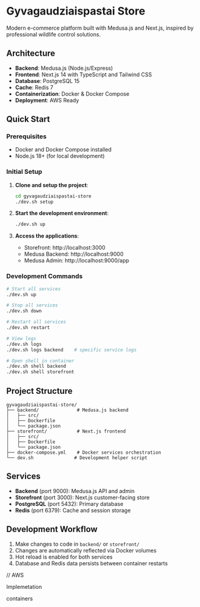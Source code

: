 # Gyvagaudziaispastai Store

Modern e-commerce platform built with Medusa.js and Next.js, inspired by professional wildlife control solutions.

## Architecture

- **Backend**: Medusa.js (Node.js/Express)
- **Frontend**: Next.js 14 with TypeScript and Tailwind CSS
- **Database**: PostgreSQL 15
- **Cache**: Redis 7
- **Containerization**: Docker & Docker Compose
- **Deployment**: AWS Ready

## Quick Start

### Prerequisites

- Docker and Docker Compose installed
- Node.js 18+ (for local development)

### Initial Setup

1. **Clone and setup the project**:
   ```bash
   cd gyvagaudziaispastai-store
   ./dev.sh setup
   ```

2. **Start the development environment**:
   ```bash
   ./dev.sh up
   ```

3. **Access the applications**:
   - Storefront: http://localhost:3000
   - Medusa Backend: http://localhost:9000
   - Medusa Admin: http://localhost:9000/app

### Development Commands

```bash
# Start all services
./dev.sh up

# Stop all services  
./dev.sh down

# Restart all services
./dev.sh restart

# View logs
./dev.sh logs
./dev.sh logs backend    # specific service logs

# Open shell in container
./dev.sh shell backend
./dev.sh shell storefront
```

## Project Structure

```
gyvagaudziaispastai-store/
├── backend/              # Medusa.js backend
│   ├── src/
│   ├── Dockerfile
│   └── package.json
├── storefront/           # Next.js frontend
│   ├── src/
│   ├── Dockerfile  
│   └── package.json
├── docker-compose.yml    # Docker services orchestration
└── dev.sh               # Development helper script
```

## Services

- **Backend** (port 9000): Medusa.js API and admin
- **Storefront** (port 3000): Next.js customer-facing store
- **PostgreSQL** (port 5432): Primary database
- **Redis** (port 6379): Cache and session storage

## Development Workflow

1. Make changes to code in `backend/` or `storefront/`
2. Changes are automatically reflected via Docker volumes
3. Hot reload is enabled for both services
4. Database and Redis data persists between container restarts


// AWS

Implemetation

containers